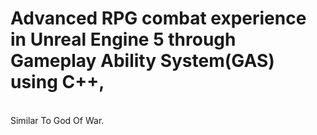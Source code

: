 # Advanced RPG combat experience in Unreal Engine 5 through Gameplay Ability System(GAS) using C++, 
  <br/> Similar To God Of War.
